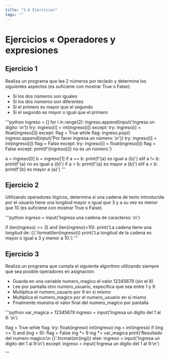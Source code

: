 ```yaml
---
title: "3.6 Ejercicios"
tags: ""
---
```


# Ejercicios « Operadores y expresiones

## Ejercicio 1

Realiza un programa que lea 2 números por teclado y determine los siguientes aspectos (es suficiene con mostrar True o False):

-   Si los dos números son iguales
-   Si los dos números son diferentes
-   Si el primero es mayor que el segundo
-   Si el segundo es mayor o igual que el primero

'''python
ingreso = []
for i in range(2):
    ingreso.append(input('Ingresa un dígito: \n'))
    try: 
        ingreso[i] = int(ingreso[i])
    except:
        try:
            ingreso[i] = float(ingreso[i])
        except:
            flag = True
            while flag:
                ingreso.pop()
                ingreso.append(input('Por favor ingresa un número: \n'))
                try: 
                    ingreso[i] = int(ingreso[i])
                    flag = False
                except:
                    try:
                        ingreso[i] = float(ingreso[i])
                        flag = False
                    except:
                        print(f'{ingreso[i]} no es un número.')
    
a = ingreso[0]
b = ingreso[1]
if a == b:
    print(f'{a} es igual a {b}')
elif a != b:
    print(f'{a} no es igual a {b}')
    if a > b:
        print(f'{a} es mayor a {b}')
    elif a < b:
        print(f'{b} es mayor a {a}')
'''

## Ejercicio 2

Utilizando operadores lógicos, determina si una cadena de texto introducida por el usuario tiene una longitud mayor o igual que 3 y a su vez es menor que 10 (es suficiene con mostrar True o False).

'''python
ingreso = input('Ingresa una cadena de caracteres: \n')

if (len(ingreso) >= 3) and (len(ingreso)<10):
    print('La cadena tiene una longitud de: {}'.format(len(ingreso)))
    print('La longitud de la cadena es mayor o igual a 3 y menor a 10.')
'''

## Ejercicio 3

Realiza un programa que cumpla el siguiente algoritmo utilizando siempre que sea posible operadores en asignación:

-   Guarda en una variable numero_magico el valor 12345679 (sin el 8)
-   Lee por pantalla otro numero_usuario, especifica que sea entre 1 y 9
-   Multiplica el numero_usuario por 9 en sí mismo
-   Multiplica el numero_magico por el numero_usuario en sí mismo
-   Finalmente muestra el valor final del numero_magico por pantalla

'''python
var_magica = 12345679
ingreso = input('Ingresa un digito del 1 al 9: \n')

flag = True
while flag:
    try:
        float(ingreso)
        int(ingreso)
        ing = int(ingreso)
        if (ing >= 1) and (ing < 9):
            flag = False
            ing *= 9
            ing *= var_magica
            print('Resultado del numero magico:\n {}'.format(str(ing)))
        else:
            ingreso = input('Ingresa un digito del 1 al 9:\n')
    except:
        ingreso = input('Ingresa un digito del 1 al 9:\n')
   
'''